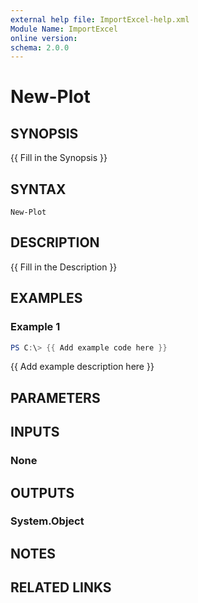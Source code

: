 ```yaml
---
external help file: ImportExcel-help.xml
Module Name: ImportExcel
online version:
schema: 2.0.0
---
```


# New-Plot

## SYNOPSIS
{{ Fill in the Synopsis }}

## SYNTAX

```
New-Plot
```

## DESCRIPTION
{{ Fill in the Description }}

## EXAMPLES

### Example 1
```powershell
PS C:\> {{ Add example code here }}
```

{{ Add example description here }}

## PARAMETERS

## INPUTS

### None

## OUTPUTS

### System.Object
## NOTES

## RELATED LINKS
